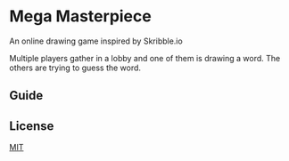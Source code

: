 # Mega Masterpiece
An online drawing game inspired by Skribble.io

Multiple players gather in a lobby and one of them is drawing a word.
The others are trying to guess the word.

## Guide


## License
[MIT](https://choosealicense.com/licenses/mit/)
